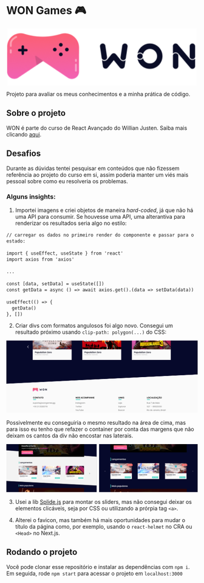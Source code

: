 # WON Games 🎮

<img src="./src/images/logo-black.svg" style="width:500px;height:auto;display:block;margin:0 auto;" />

Projeto para avaliar os meus conhecimentos e a minha prática de código.

## Sobre o projeto

WON é parte do curso de React Avançado do Willian Justen. Saiba mais clicando [aqui](https://reactavancado.com.br/).

## Desafios

Durante as dúvidas tentei pesquisar em conteúdos que não fizessem referência ao projeto do curso em si, assim poderia manter um viés mais pessoal sobre como eu resolveria os problemas.

### Alguns insights:

1. Importei imagens e criei objetos de maneira *hard-coded*, já que não há uma API para consumir. Se houvesse uma API, uma alterantiva para renderizar os resultados seria algo no estilo:

```
// carregar os dados no primeiro render do componente e passar para o estado:

import { useEffect, useState } from 'react'
import axios from 'axios'

...

const [data, setData] = useState([])
const getData = async () => await axios.get().(data => setData(data))

useEffect(() => {
  getData()
}, [])

```

2. Criar divs com formatos angulosos foi algo novo. Consegui um resultado próximo usando `clip-path: polygon(...)` do CSS:

![](./1.png)

Possivelmente eu conseguiria o mesmo resultado na área de cima, mas para isso eu tenho que refazer o container por conta das margens que não deixam os cantos da div não encostar nas laterais.

![](./2.png)

3. Usei a lib [Splide.js](https://splidejs.com/integration-react-splide/) para montar os sliders, mas não consegui deixar os elementos clicáveis, seja por CSS ou utilizando a prórpia tag `<a>`.

4. Alterei o favicon, mas também há mais oportunidades para mudar o título da página como, por exemplo, usando o `react-helmet` no CRA ou `<Head>` no Next.js.

## Rodando o projeto

Você pode clonar esse repositório e instalar as dependências com `npm i`. Em seguida, rode `npm start` para acessar o projeto em `localhost:3000`